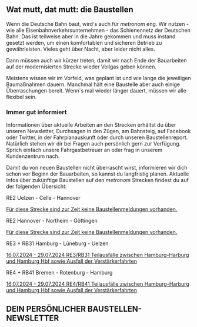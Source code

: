 Wat mutt, dat mutt: die Baustellen
----------

Wenn die Deutsche Bahn baut, wird's auch für *metronom* eng.
Wir nutzen - wie alle Eisenbahnverkehrsunternehmen - das Schienennetz der Deutschen Bahn. Das ist teilweise aber in die Jahre gekommen und muss instand gesetzt werden, um einen komfortablen und sicheren Betrieb zu gewährleisten. Vieles geht über Nacht, aber leider nicht alles.

Dann müssen auch wir kürzer treten, damit wir nach Ende der Bauarbeiten auf der modernisierten Strecke wieder Vollgas geben können.

Meistens wissen wir im Vorfeld, was geplant ist und wie lange die jeweiligen Baumaßnahmen dauern. Manchmal hält eine Baustelle aber auch einige Überraschungen bereit. Wenn´s mal wieder länger dauert, müssen wir alle flexibel sein.

### Immer gut informiert ###

Informationen über aktuelle Arbeiten an den Strecken erhältst du über unseren Newsletter, Durchsagen in den Zügen, am Bahnsteig, auf Facebook oder Twitter, in der Fahrplanauskunft oder durch unseren Baustellenreport. Natürlich stehen wir dir bei Fragen auch persönlich gern zur Verfügung. Sprich einfach unsere Fahrgastbetreuer an oder frag in unserem Kundenzentrum nach.

Damit du von neuen Baustellen nicht überrascht wirst, informieren wir dich schon vor Beginn der Bauarbeiten, so kannst du langfristig planen. Aktuelle Infos über zukünftige Baustellen auf den *metronom* Strecken findest du auf der folgenden Übersicht:

RE2 Uelzen - Celle - Hannover

[Für diese Strecke sind zur Zeit keine Baustellenmeldungen vorhanden.]()

RE2 Hannover - Northeim - Göttingen

[Für diese Strecke sind zur Zeit keine Baustellenmeldungen vorhanden.]()

RE3 + RB31 Hamburg - Lüneburg - Uelzen

[16.07.2024 - 29.07.2024 RE3/RB31 Teilausfälle zwischen Hamburg-Harburg und Hamburg Hbf sowie Ausfall der Verstärkerfahrten](https://www.der-metronom.de/baustellen/re3-rb31-teilausfaelle-zwischen-hamburg-harburg-und-hamburg-hbf-sowie-ausfall-der-verstaerkerfahrten/)

RE4 + RB41 Bremen - Rotenburg - Hamburg

[16.07.2024 - 29.07.2024 RE4/RB41 Teilausfälle zwischen Hamburg-Harburg und Hamburg Hbf sowie Ausfall der Verstärkerfahrten](https://www.der-metronom.de/baustellen/re4-rb41-teilausfaelle-zwischen-hamburg-harburg-und-hamburg-hbf-sowie-ausfall-der-verstaerkerfahrten/)

DEIN PERSÖNLICHER BAUSTELLEN-NEWSLETTER
----------
